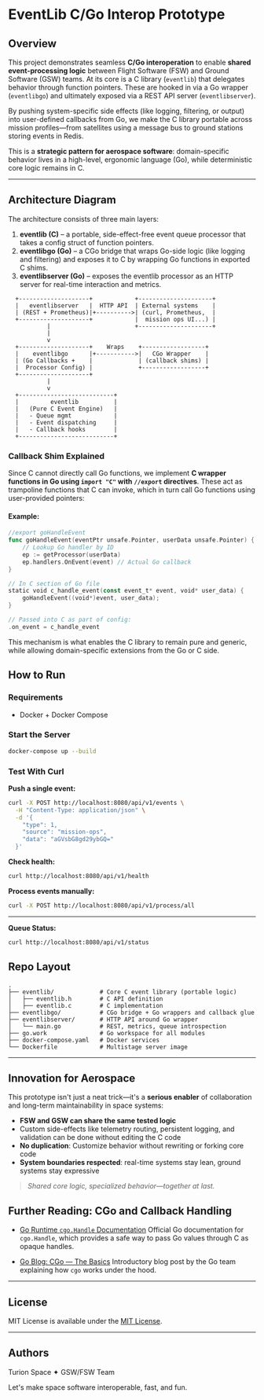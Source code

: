 # EventLib C/Go Interop Prototype

## Overview

This project demonstrates seamless **C/Go interoperation** to enable **shared event-processing logic** between Flight Software (FSW) and Ground Software (GSW) teams. At its core is a C library (`eventlib`) that delegates behavior through function pointers. These are hooked in via a Go wrapper (`eventlibgo`) and ultimately exposed via a REST API server (`eventlibserver`).

By pushing system-specific side effects (like logging, filtering, or output) into user-defined callbacks from Go, we make the C library portable across mission profiles—from satellites using a message bus to ground stations storing events in Redis.

This is a **strategic pattern for aerospace software**: domain-specific behavior lives in a high-level, ergonomic language (Go), while deterministic core logic remains in C.

---

## Architecture Diagram

The architecture consists of three main layers:

1. **eventlib (C)** – a portable, side-effect-free event queue processor that takes a config struct of function pointers.
2. **eventlibgo (Go)** – a CGo bridge that wraps Go-side logic (like logging and filtering) and exposes it to C by wrapping Go functions in exported C shims.
3. **eventlibserver (Go)** – exposes the eventlib processor as an HTTP server for real-time interaction and metrics.

```text
  +--------------------+            +---------------------+
  |   eventlibserver   |  HTTP API  | External systems    |
  | (REST + Prometheus)|+---------->| (curl, Prometheus,  |
  +--------------------+            |  mission ops UI...) |
           |                        +---------------------+
           |
           v
  +--------------------+    Wraps    +------------------+
  |    eventlibgo      |+----------->|   CGo Wrapper    |
  | (Go Callbacks +    |             | (callback shims) |
  |  Processor Config) |             +------------------+
  +--------------------+
           |
           v
  +---------------------------+
  |         eventlib          |
  |   (Pure C Event Engine)   |
  |   - Queue mgmt            |
  |   - Event dispatching     |
  |   - Callback hooks        |
  +---------------------------+
```

### Callback Shim Explained

Since C cannot directly call Go functions, we implement **C wrapper functions in Go using `import "C"` with `//export` directives**. These act as trampoline functions that C can invoke, which in turn call Go functions using user-provided pointers:

#### Example:

```go
//export goHandleEvent
func goHandleEvent(eventPtr unsafe.Pointer, userData unsafe.Pointer) {
    // Lookup Go handler by ID
    ep := getProcessor(userData)
    ep.handlers.OnEvent(event) // Actual Go callback
}

// In C section of Go file
static void c_handle_event(const event_t* event, void* user_data) {
    goHandleEvent((void*)event, user_data);
}

// Passed into C as part of config:
.on_event = c_handle_event
```

This mechanism is what enables the C library to remain pure and generic, while allowing domain-specific extensions from the Go or C side.


## How to Run

### Requirements

* Docker + Docker Compose

### Start the Server

```bash
docker-compose up --build
```

### Test With Curl

**Push a single event:**

```bash
curl -X POST http://localhost:8080/api/v1/events \
  -H "Content-Type: application/json" \
  -d '{
    "type": 1,
    "source": "mission-ops",
    "data": "aGVsbG8gd29ybGQ="
  }'
```

**Check health:**

```bash
curl http://localhost:8080/api/v1/health
```

**Process events manually:**

```bash
curl -X POST http://localhost:8080/api/v1/process/all
```

---
**Queue Status:**

```bash
curl http://localhost:8080/api/v1/status
```

## Repo Layout

```
.
├── eventlib/             # Core C event library (portable logic)
│   ├── eventlib.h        # C API definition
│   ├── eventlib.c        # C implementation
├── eventlibgo/           # CGo bridge + Go wrappers and callback glue
├── eventlibserver/       # HTTP API around Go wrapper
│   └── main.go           # REST, metrics, queue introspection
├── go.work               # Go workspace for all modules
├── docker-compose.yaml   # Docker services
└── Dockerfile            # Multistage server image
```

---

## Innovation for Aerospace

This prototype isn't just a neat trick—it's a **serious enabler** of collaboration and long-term maintainability in space systems:

* **FSW and GSW can share the same tested logic**
* Custom side-effects like telemetry routing, persistent logging, and validation can be done without editing the C code
* **No duplication**: Customize behavior without rewriting or forking core code
* **System boundaries respected**: real-time systems stay lean, ground systems stay expressive

> *Shared core logic, specialized behavior—together at last.*

## Further Reading: CGo and Callback Handling

- [Go Runtime `cgo.Handle` Documentation](https://pkg.go.dev/runtime/cgo#Handle)
  Official Go documentation for `cgo.Handle`, which provides a safe way to pass Go values through C as opaque handles.


- [Go Blog: CGo — The Basics](https://go.dev/blog/cgo)
  Introductory blog post by the Go team explaining how `cgo` works under the hood.


---

## License

MIT License is available under the [MIT License](LICENSE).

---

## Authors

Turion Space ✦ GSW/FSW Team

Let's make space software interoperable, fast, and fun.
